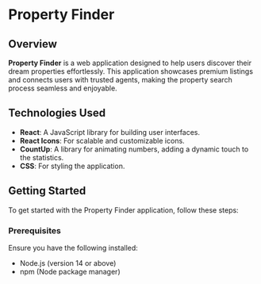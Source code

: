 # Property Finder

## Overview

**Property Finder** is a web application designed to help users discover their dream properties effortlessly. This application showcases premium listings and connects users with trusted agents, making the property search process seamless and enjoyable.


## Technologies Used

- **React**: A JavaScript library for building user interfaces.
- **React Icons**: For scalable and customizable icons.
- **CountUp**: A library for animating numbers, adding a dynamic touch to the statistics.
- **CSS**: For styling the application.

## Getting Started

To get started with the Property Finder application, follow these steps:

### Prerequisites

Ensure you have the following installed:

- Node.js (version 14 or above)
- npm (Node package manager)



